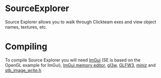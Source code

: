 # SourceExplorer

Source Explorer allows you to walk through Clickteam exes and view object names, textures, etc.

# Compiling

To compile Source Explorer you will need [ImGui](https://github.com/ocornut/imgui) (SE is based on the OpenGL example for ImGui), [ImGui memory editor](https://github.com/ocornut/imgui_club/tree/master/imgui_memory_editor), [gl3w](https://github.com/skaslev/gl3w), [GLFW3](http://www.glfw.org/), [miniz](https://github.com/richgel999/miniz) and [stb_image_write.h](https://github.com/nothings/stb/blob/master/stb_image_write.h)
